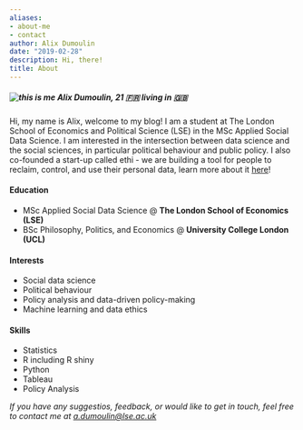```yaml
---
aliases:
- about-me
- contact
author: Alix Dumoulin
date: "2019-02-28"
description: Hi, there!
title: About
---
```


##### ![this is me](/images/me.png) Alix Dumoulin, 21 :fr: living in :uk:

Hi, my name is Alix, welcome to my blog! I am a student at The London School of Economics and Political Science (LSE) in the MSc Applied Social Data Science. I am interested in the intersection between data science and the social sciences, in particular political behaviour and public policy. I also co-founded a start-up called ethi - we are building a tool for people to reclaim, control, and use their personal data, learn more about it [here](https://ethi.webflow.io)!

#### Education

* MSc Applied Social Data Science @ **The London School of Economics (LSE)**
* BSc Philosophy, Politics, and Economics @ **University College London (UCL)**


#### Interests

* Social data science
* Political behaviour
* Policy analysis and data-driven policy-making
* Machine learning and data ethics


#### Skills

* Statistics
* R including R shiny
* Python
* Tableau 
* Policy Analysis



*If you have any suggestios, feedback, or would like to get in touch, feel free to contact me at a.dumoulin@lse.ac.uk*